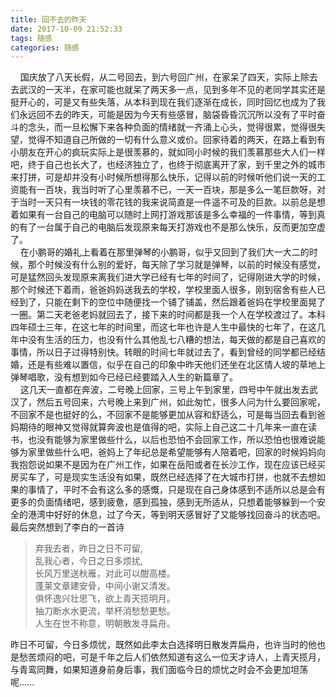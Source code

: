```yaml
---
title: 回不去的昨天
date: 2017-10-09 21:52:33
tags: 随感
categories: 随感
---
```

&nbsp;&nbsp;&nbsp;&nbsp;国庆放了八天长假，从二号回去，到六号回广州，在家呆了四天，实际上除去去武汉的一天半，在家可能也就呆了两天多一点，见到多年不见的老同学其实还是挺开心的，可是又有些失落，从本科到现在我们逐渐在成长，同时回忆也成为了我们永远回不去的昨天，可能是因为今天有些感冒，脑袋昏昏沉沉所以没有了平时奋斗的念头，而一旦松懈下来各种负面的情绪就一齐涌上心头，觉得很累，觉得很失望，觉得不知道自己所做的一切有什么意义或价。回家待着的两天，在路上看到有小朋友在开心的疯玩实际上是很羡慕的，就如同小时候的我们羡慕那些大人们一样吧，终于自己也长大了，也经济独立了，也终于彻底离开了家，到千里之外的城市来打拼，可是却并没有小时候所想得那么快乐，记得以前的时候听他们说一天的工资能有一百块，我当时听了心里羡慕不已，一天一百块，那是多么一笔巨款呀，对于当时一天只有一块钱的零花钱的我来说简直是一件遥不可及的巨款。以前总是想着如果有一台自己的电脑可以随时上网打游戏那该是多么幸福的一件事情，等到真的有了一台属于自己的电脑后发现原来每天打游戏也不是那么快乐，反而更加空虚了。  
&nbsp;&nbsp;&nbsp;&nbsp;在小鹏哥的婚礼上看着在那里弹琴的小鹏哥，似乎又回到了我们大一大二的时候，那个时候没有什么别的爱好，每天除了学习就是弹琴，以前的时候没有感觉，可是猛然回头发现原来离我们进大学已经有七年的时间了，记得刚进大学的时候，那个时候还下着雨，爸爸妈妈送我去的学校，学校里面人很多，刚到宿舍有些人已经到了，只能在剩下的空位中随便找一个铺了铺盖，然后跟着爸妈在学校里面晃了一圈。第二天老爸老妈就回去了，接下来的时间都是我一个人在学校渡过了。本科四年硕士三年，在这七年的时间里，而这七年也许是人生中最快的七年了，在这几年中没有生活的压力，也没有什么其他乱七八糟的想法，每天做的都是自己喜欢的事情，所以日子过得特别快。转眼的时间七年就过去了，看到曾经的同学都已经结婚，还是有些难以置信，似乎在自己的印象中昨天他们还坐在北区情人坡的草地上弹琴唱歌，没有想到如今已经已经要踏入人生的新篇章了。  
&nbsp;&nbsp;&nbsp;&nbsp;这几天一直都在奔波，二号晚上回家，三号上午到家里，四号中午就出发去武汉了，然后五号回来，六号晚上来到广州，如此匆忙，很多人问为什么要回家呢，不回家不是也挺好的么，不回家不是能够更加从容和舒适么，可是每当回去看到爸妈期待的眼神又觉得就算奔波也是值得的吧，实际上自己这二十几年来一直在读书，也没有能够为家里做些什么，以后也恐怕不会回家工作，所以恐怕也很难说能够为家里做些什么吧，爸妈上了年纪总是希望能够有人陪着吧，回家的时候妈妈向我抱怨说如果不是因为在广州工作，如果在岳阳或者在长沙工作，现在应该已经买房买车了，可是现实生活没有如果，既然已经选择了在大城市打拼，也就不去想如果的事情了，平时不会有这么多的感慨，只是现在自己身体感到不适所以总是会有更多的负面情绪吧，感到疲惫，感到孤独，感到无所适从，只想着能够躲到一个安全的港湾中好好的休息，过了今天，等到明天感冒好了又能够找回奋斗的状态吧。最后突然想到了李白的一首诗
>弃我去者，昨日之日不可留,  
乱我心者，今日之日多烦扰,  
长风万里送秋雁，对此可以酣高楼。  
蓬莱文章建安骨，中间小谢又清发。  
俱怀逸兴壮思飞，欲上青天揽明月。  
抽刀断水水更流，举杯消愁愁更愁。  
人生在世不称意，明朝散发寻扁舟。  

昨日不可留，今日多烦忧，既然如此李太白选择明日散发弄扁舟，也许当时的他也是愁苦烦闷的吧，可是千年之后人们依然知道有这么一位天才诗人，上青天揽月，与青鸾同舞，如果知道身前身后事，我们面临今日的烦忧之时会不会更加坦荡呢......
